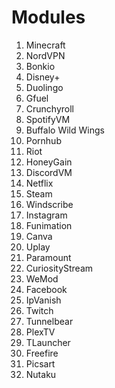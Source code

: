# Modules
1. Minecraft
2. NordVPN
3. Bonkio
4. Disney+
5. Duolingo
6. Gfuel
7. Crunchyroll
8. SpotifyVM
9. Buffalo Wild Wings
10. Pornhub
11. Riot
12. HoneyGain
13. DiscordVM
14. Netflix
15. Steam
16. Windscribe
17. Instagram
18. Funimation
19. Canva
20. Uplay
21. Paramount
22. CuriosityStream
23. WeMod
24. Facebook
25. IpVanish
26. Twitch
27. Tunnelbear
28. PlexTV
29. TLauncher
30. Freefire
31. Picsart
32. Nutaku